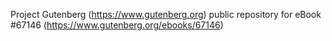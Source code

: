 Project Gutenberg (https://www.gutenberg.org) public repository for eBook #67146 (https://www.gutenberg.org/ebooks/67146)
